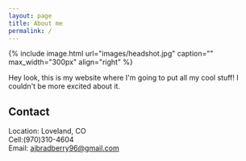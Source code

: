 ```yaml
---
layout: page
title: About me
permalink: /
---
```


{% include image.html url="images/headshot.jpg" caption="" max_width="300px" align="right" %}

Hey look, this is my website where I'm going to put all my cool stuff! I couldn't be more excited about it.

## Contact

Location: Loveland, CO <br />
Cell:(970)310-4604<br />
Email: [ajbradberry96@gmail.com]

[ajbradberry96@gmail.com]: mailto:ajbradberry96@gmail.com
